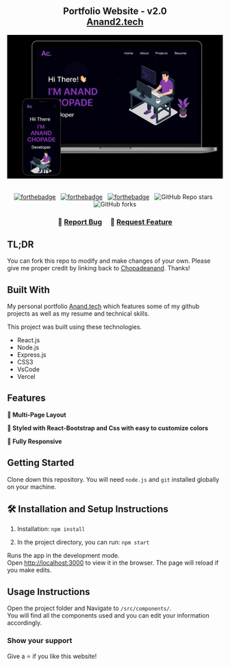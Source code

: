 <h2 align="center">
  Portfolio Website - v2.0<br/>
  <a href="https://anand-tan.vercel.app/" target="_blank">Anand2.tech</a>
</h2>
<div align="center">
  <img alt="Demo" src="./Images/readme-img1.png" />
</div>

<br/>

<center>

[![forthebadge](https://forthebadge.com/images/badges/built-with-love.svg)](https://forthebadge.com) &nbsp;
[![forthebadge](https://forthebadge.com/images/badges/made-with-javascript.svg)](https://forthebadge.com) &nbsp;
[![forthebadge](https://forthebadge.com/images/badges/open-source.svg)](https://forthebadge.com) &nbsp;
![GitHub Repo stars](https://img.shields.io/github/stars/Chopadeanand/Portfolio?color=red&logo=github&style=for-the-badge) &nbsp;
![GitHub forks](https://img.shields.io/github/forks/Chopadeanand/Portfolio?color=red&logo=github&style=for-the-badge)

</center>

<h3 align="center">
    🔹
    <a href="https://github.com/Chopadeanand/Portfolio/issues">Report Bug</a> &nbsp; &nbsp;
    🔹
    <a href="https://github.com/Chopadeanand/Portfolio/issues">Request Feature</a>
</h3>

## TL;DR

You can fork this repo to modify and make changes of your own. Please give me proper credit by linking back to [Chopadeanand](https://github.com/Chopadeanand/Portfolio). Thanks!

## Built With

My personal portfolio <a href="https://anand-tan.vercel.app/" target="_blank">Anand.tech</a> which features some of my github projects as well as my resume and technical skills.<br/>

This project was built using these technologies.

- React.js
- Node.js
- Express.js
- CSS3
- VsCode
- Vercel

## Features

**📖 Multi-Page Layout**

**🎨 Styled with React-Bootstrap and Css with easy to customize colors**

**📱 Fully Responsive**

## Getting Started

Clone down this repository. You will need `node.js` and `git` installed globally on your machine.

## 🛠 Installation and Setup Instructions

1. Installation: `npm install`

2. In the project directory, you can run: `npm start`

Runs the app in the development mode.\
Open [http://localhost:3000](http://localhost:3000) to view it in the browser.
The page will reload if you make edits.

## Usage Instructions

Open the project folder and Navigate to `/src/components/`. <br/>
You will find all the components used and you can edit your information accordingly.

### Show your support

Give a ⭐ if you like this website!

